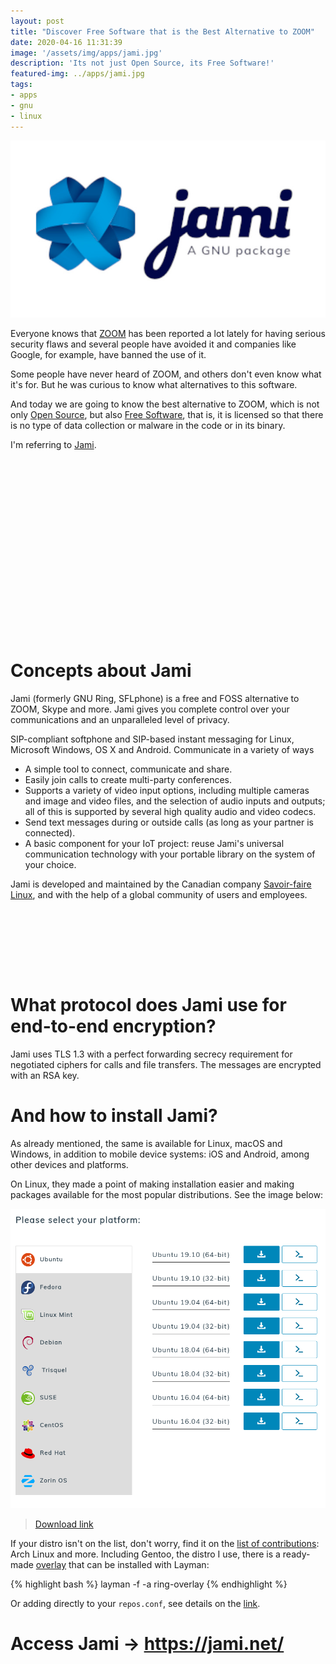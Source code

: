 ```yaml
---
layout: post
title: "Discover Free Software that is the Best Alternative to ZOOM"
date: 2020-04-16 11:31:39
image: '/assets/img/apps/jami.jpg'
description: 'Its not just Open Source, its Free Software!'
featured-img: ../apps/jami.jpg
tags:
- apps
- gnu
- linux
---
```


![Discover Free Software that is the Best Alternative to ZOOM](/assets/img/apps/jami.jpg)

Everyone knows that [ZOOM](https://is.gd/KdxXkD) has been reported a lot lately for having serious security flaws and several people have avoided it and companies like Google, for example, have banned the use of it.

Some people have never heard of ZOOM, and others don't even know what it's for. But he was curious to know what alternatives to this software.

And today we are going to know the best alternative to ZOOM, which is not only [Open Source](https://opensource.org/), but also [Free Software](https://www.gnu.org/philosophy/free-sw.pt-br.html), that is, it is licensed so that there is no type of data collection or malware in the code or in its binary.

I'm referring to [Jami](https://jami.net/).

<!-- QUADRADO -->
<script async src="//pagead2.googlesyndication.com/pagead/js/adsbygoogle.js"></script>
<ins class="adsbygoogle"
style="display:inline-block;width:336px;height:280px"
data-ad-client="ca-pub-2838251107855362"
data-ad-slot="5351066970"></ins>
<script>
(adsbygoogle = window.adsbygoogle || []).push({});
</script>

# Concepts about Jami

Jami (formerly GNU Ring, SFLphone) is a free and FOSS alternative to ZOOM, Skype and more. Jami gives you complete control over your communications and an unparalleled level of privacy.

SIP-compliant softphone and SIP-based instant messaging for Linux, Microsoft Windows, OS X and Android.
Communicate in a variety of ways

+ A simple tool to connect, communicate and share.
+ Easily join calls to create multi-party conferences.
+ Supports a variety of video input options, including multiple cameras and image and video files, and the selection of audio inputs and outputs; all of this is supported by several high quality audio and video codecs.
+ Send text messages during or outside calls (as long as your partner is connected).
+ A basic component for your IoT project: reuse Jami's universal communication technology with your portable library on the system of your choice.

Jami is developed and maintained by the Canadian company [Savoir-faire Linux](https://savoirfairelinux.com/), and with the help of a global community of users and employees.

<!-- LISTA MIN -->
<script async src="//pagead2.googlesyndication.com/pagead/js/adsbygoogle.js"></script>
<ins class="adsbygoogle"
style="display:inline-block;width:730px;height:95px"
data-ad-client="ca-pub-2838251107855362"
data-ad-slot="5351066970"></ins>
<script>
(adsbygoogle = window.adsbygoogle || []).push({});
</script>

# What protocol does Jami use for end-to-end encryption?

Jami uses TLS 1.3 with a perfect forwarding secrecy requirement for negotiated ciphers for calls and file transfers. The messages are encrypted with an RSA key.

# And how to install Jami?

As already mentioned, the same is available for Linux, macOS and Windows, in addition to mobile device systems: iOS and Android, among other devices and platforms.

On Linux, they made a point of making installation easier and making packages available for the most popular distributions. See the image below:

![Jami Linux](/assets/img/apps/jami-linux.png)

> [Download link](https://jami.net/download-jami-linux/)

If your distro isn't on the list, don't worry, find it on the [list of contributions](https://jami.net/download-jami-linux/): Arch Linux and more. Including Gentoo, the distro I use, there is a ready-made [overlay](https://github.com/stefan-langenmaier/ring-overlay) that can be installed with Layman:

{% highlight bash %}
layman -f -a ring-overlay
{% endhighlight %}

Or adding directly to your `repos.conf`, see details on the [link](https://github.com/stefan-langenmaier/ring-overlay).

# Access Jami → <https://jami.net/>
